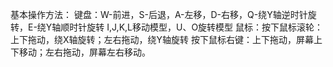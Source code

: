 ﻿基本操作方法：
键盘：W-前进，S-后退，A-左移，D-右移，Q-绕Y轴逆时针旋转，E-绕Y轴顺时针旋转
    I,J,K,L移动模型，U、O旋转模型
鼠标：按下鼠标滚轮：上下拖动，绕X轴旋转；左右拖动，绕Y轴旋转
      按下鼠标右键：上下拖动，屏幕上下移动；左右拖动，屏幕左右移动。
